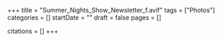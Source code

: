 +++
title = "Summer_Nights_Show_Newsletter_f.avif"
tags = ["Photos"]
categories = []
startDate = ""
draft = false
pages = []

citations = []
+++
